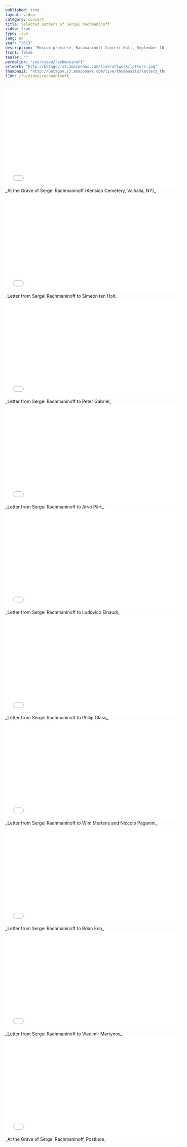 ```yaml
---
published: true
layout: video
category: concert
title: Selected Letters of Sergei Rachmaninoff
video: true
type: live
lang: en
year: "2013"
description: "Moscow premiere, Rachmaninoff Concert Hall, September 16, 2013"
front: false
teaser: ""
permalink: "/en/video/rachmaninoff"
artwork: "http://batagov.s3.amazonaws.com/live/artwork/letters.jpg"
thumbnail: "http://batagov.s3.amazonaws.com/live/thumbnails/letters_thumb.jpg"
l10n: /ru/video/rachmaninoff
---
```


<iframe id="part-1" width="560" height="315" src="//www.youtube.com/embed/lKmYqfQxAdY" frameborder="0" allowfullscreen></iframe>
_At the Grave of Sergei Rachmaninoff (Kensico Cemetery, Valhalla, NY)_
  
<iframe id="part-2" width="560" height="315" src="//www.youtube.com/embed/_kOQsIF3KDw" frameborder="0" allowfullscreen></iframe>
_Letter from Sergei Rachmaninoff to Simeon ten Holt_  
  
<iframe id="part-3" width="560" height="315" src="//www.youtube.com/embed/-iiLHdASnqA" frameborder="0" allowfullscreen></iframe>
_Letter from Sergei Rachmaninoff to Peter Gabriel_  
  
<iframe id="part-4" width="560" height="315" src="//www.youtube.com/embed/u6Vh7Lnzugo" frameborder="0" allowfullscreen></iframe>
_Letter from Sergei Rachmaninoff to Arvo Pärt_  
  
<iframe id="part-5" width="560" height="315" src="//www.youtube.com/embed/CUN6AsNIDBo" frameborder="0" allowfullscreen></iframe>
_Letter from Sergei Rachmaninoff to Ludovico Einaudi_  
  
<iframe id="part-6" width="560" height="315" src="//www.youtube.com/embed/68hs-n94uT8" frameborder="0" allowfullscreen></iframe>
_Letter from Sergei Rachmaninoff to Philip Glass_  
  
<iframe id="part-7" width="560" height="315" src="//www.youtube.com/embed/MUbEUL7RckA" frameborder="0" allowfullscreen></iframe>
_Letter from Sergei Rachmaninoff to Wim Mertens and Niccolo Paganini_  
  
<iframe id="part-8" width="560" height="315" src="//www.youtube.com/embed/eF8iQ2QamTU" frameborder="0" allowfullscreen></iframe>
_Letter from Sergei Rachmaninoff to Brian Eno_  
  
<iframe id="part-9" width="560" height="315" src="//www.youtube.com/embed/mWt0Sib7wZg" frameborder="0" allowfullscreen></iframe>
_Letter from Sergei Rachmaninoff to Vladimir Martynov_  
  
<iframe id="part-10" width="560" height="315" src="//www.youtube.com/embed/cPDARo-YOzE" frameborder="0" allowfullscreen></iframe>
_At the Grave of Sergei Rachmaninoff. Postlude_  